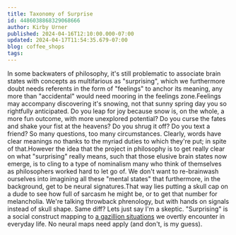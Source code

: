 ```yaml
---
title: Taxonomy of Surprise
id: 4486038868329068666
author: Kirby Urner
published: 2024-04-16T12:10:00.000-07:00
updated: 2024-04-17T11:54:35.679-07:00
blog: coffee_shops
tags: 
---
```


In some backwaters of philosophy, it's still problematic to associate brain states with concepts as multifarious as "surprising", which we furthermore doubt needs referents in the form of "feelings" to anchor its meaning, any more than "accidental" would need mooring in the feelings zone.Feelings may accompany discovering it's snowing, not that sunny spring day you so rightfully anticipated. Do you leap for joy because snow is, on the whole, a more fun outcome, with more unexplored potential? Do you curse the fates and shake your fist at the heavens? Do you shrug it off? Do you text a friend? So many questions, too many circumstances. Clearly, words have clear meanings no thanks to the myriad duties to which they're put; in spite of that.However the idea that the project in philosophy is to get really clear on what "surprising" really means, such that those elusive brain states now emerge, is to cling to a type of nominalism many who think of themselves as philosophers worked hard to let go of. We don't want to re-brainwash ourselves into imagining all these "mental states" that furthermore, in the background, get to be neural signatures.That way lies putting a skull cap on a dude to see how full of sarcasm he might be, or to get that number for melancholia. We're talking throwback phrenology, but with hands on signals instead of skull shape. Same diff? Lets just say I'm a skeptic. "Surprising" is a social construct mapping to [a gazillion situations](https://nbviewer.org/github/4dsolutions/m4w/blob/main/gadzooks.ipynb) we overtly encounter in everyday life. No neural maps need apply (and don't, is my guess).